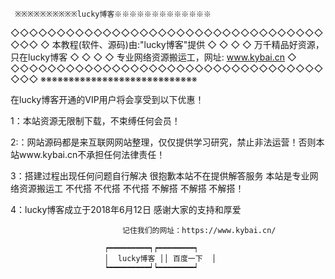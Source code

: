 ﻿     ※※※※※※※※※※lucky博客※※※※※※※※※※※※※
◇◇◇◇◇◇◇◇◇◇◇◇◇◇◇◇◇◇◇◇◇◇◇◇◇◇◇◇◇◇◇◇◇◇◇◇◇
◇       本教程(软件、源码)由:"lucky博客"提供        ◇
◇                                                                      ◇
◇       万千精品好资源，只在lucky博客                 ◇
◇                                                                      ◇
◇      专业网络资源搬运工，网址: www.kybai.cn   ◇
◇◇◇◇◇◇◇◇◇◇◇◇◇◇◇◇◇◇◇◇◇◇◇◇◇◇◇◇◇◇◇◇◇◇◇◇◇
     ※※※※※※※※※※※※※※※※※※※※※※※※※※※※

在lucky博客开通的VIP用户将会享受到以下优惠！

1：本站资源无限制下载，不束缚任何会员！

2:：网站源码都是来互联网网站整理，仅仅提供学习研究，禁止非法运营！否则本站www.kybai.cn不承担任何法律责任！

3：搭建过程出现任何问题自行解决 很抱歉本站不在提供解答服务 本站是专业网络资源搬运工 不代搭 不代搭 不代搭 不解搭 不解搭 不解搭！

4：lucky博客成立于2018年6月12日 感谢大家的支持和厚爱

                             记住我们的网址：https://www.kybai.cn/

                         ┍━━━━━━━━━┑┍━━━━━━━━┑
                         │  lucky博客 ││ 百度一下  │
                         ┕━━━━━━━━━┙┕━━━━━━━━┙


